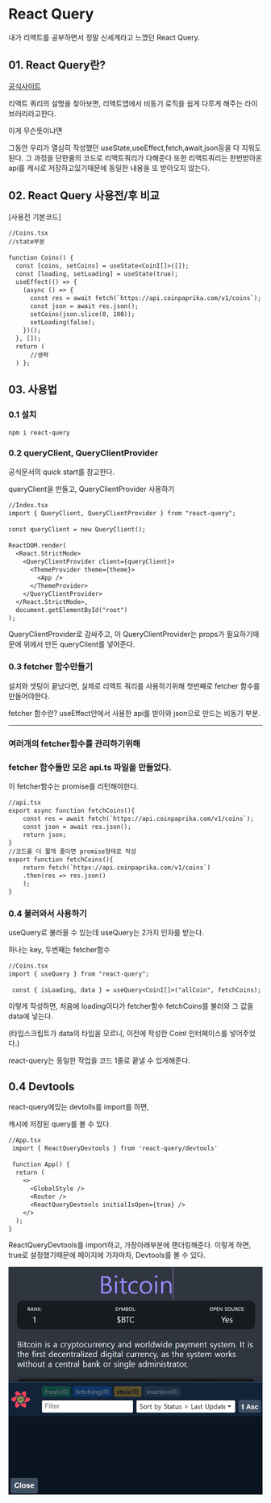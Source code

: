 # React Query
내가 리액트를 공부하면서 정말 신세계라고 느꼈던 React Query.


## 01. React Query란?
[공식사이트](https://react-query.tanstack.com/)

리액트 쿼리의 설명을 찾아보면, 리액트앱에서 비동기 로직을 쉽게 다루게 해주는 라이브러리라고한다.

이게 무슨뜻이냐면

그동안 우리가 열심히 작성했던 
useState,useEffect,fetch,await,json등을 다 지워도된다.
그 과정을 단한줄의 코드로 리액트쿼리가 다해준다 또한 리액트쿼리는
한번받아온 api를 캐시로 저장하고있기때문에 동일한 내용을 또 받아오지 않는다.


## 02. React Query 사용전/후 비교
[사용전 기본코드]
```tsx
//Coins.tsx
//state부분

function Coins() {
  const [coins, setCoins] = useState<CoinI[]>([]);
  const [loading, setLoading] = useState(true);
  useEffect(() => {
    (async () => {
      const res = await fetch(`https://api.coinpaprika.com/v1/coins`);
      const json = await res.json();
      setCoins(json.slice(0, 100));
      setLoading(false);
    })();
  }, []);
  return (
      //생략
  ) };
```


## 03. 사용법

### 0.1 설치
```node
npm i react-query
```
### 0.2 queryClient, QueryClientProvider
공식문서의 quick start를 참고한다.

queryClient을 만들고, QueryClientProvider 사용하기

```tsx
//Index.tsx 
import { QueryClient, QueryClientProvider } from "react-query";

const queryClient = new QueryClient();

ReactDOM.render(
  <React.StrictMode>
    <QueryClientProvider client={queryClient}>
      <ThemeProvider theme={theme}>
        <App />
      </ThemeProvider>
    </QueryClientProvider>
  </React.StrictMode>,
  document.getElementById("root")
);
```
QueryClientProvider로 감싸주고, 이 QueryClientProvider는 props가 필요하기때문에 위에서
만든 queryClient를 넣어준다.

### 0.3 fetcher 함수만들기

설치와 셋팅이 끝났다면, 실제로 리액트 쿼리를 사용하기위해 첫번째로 fetcher 함수를 만들어야한다.

fetcher 함수란? useEffect안에서 사용한
api를 받아와 json으로 만드는 비동기 부분.

--------

### 여러개의 fetcher함수를 관리하기위해
### fetcher 함수들만 모은 api.ts 파일을 만들었다.

이 fetcher함수는 promise를 리턴해야한다.

```tsx
//api.tsx
export async function fetchCoins(){
    const res = await fetch(`https://api.coinpaprika.com/v1/coins`);
    const json = await res.json();
    return json;
}
//코드를 더 짧게 줄이면 promise형태로 작성
export function fetchCoins(){
    return fetch(`https://api.coinpaprika.com/v1/coins`)
    .then(res => res.json()
    );
}
```

### 0.4 불러와서 사용하기

useQuery로 불러올 수 있는데 useQuery는 2가지 인자를 받는다.

하나는 key, 두번째는 fetcher함수

```tsx
//Coins.tsx
import { useQuery } from "react-query";

 const { isLoading, data } = useQuery<CoinI[]>("allCoin", fetchCoins);
```
이렇게 작성하면, 처음에 loading이다가 fetcher함수
fetchCoins를 불러와 그 값을 data에 넣는다.

(타입스크립트가 data의 타입을 모르니, 이전에 작성한 CoinI 인터페이스를
넣어주었다.) 

react-query는 동일한 작업을 코드 1줄로 끝낼 수 있게해준다.

## 0.4 Devtools

react-query에있는 devtolls를 import를 하면,

캐시에 저장된 query를 볼 수 있다.
```tsx
//App.tsx
 import { ReactQueryDevtools } from 'react-query/devtools'

 function App() {
  return (
    <>
      <GlobalStyle />
      <Router />
      <ReactQueryDevtools initialIsOpen={true} />
    </>
  );
}
```
ReactQueryDevtools를 import하고, 가장아래부분에 랜더링해준다.  이렇게 하면, true로 설정했기때문에
페이지에 가자마자, Devtools를 볼 수 있다.

![Alt text](../IMG/react_query_devtool.JPG)


